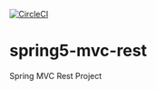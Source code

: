 [![CircleCI](https://circleci.com/gh/fedorovsf/spring5-mvc-rest.svg?style=svg)](https://circleci.com/gh/fedorovsf/spring5-mvc-rest)


# spring5-mvc-rest
Spring MVC Rest Project
